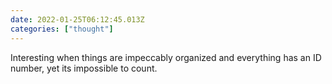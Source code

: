 ```yaml
---
date: 2022-01-25T06:12:45.013Z
categories: ["thought"]
---
```

Interesting when things are impeccably organized and everything has an ID number, yet its impossible to count.
